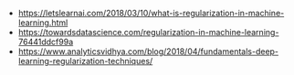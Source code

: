 * https://letslearnai.com/2018/03/10/what-is-regularization-in-machine-learning.html  
* https://towardsdatascience.com/regularization-in-machine-learning-76441ddcf99a  
* https://www.analyticsvidhya.com/blog/2018/04/fundamentals-deep-learning-regularization-techniques/  
